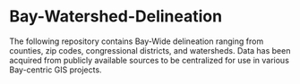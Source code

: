 # Bay-Watershed-Delineation
The following repository contains Bay-Wide delineation ranging from counties, zip codes, congressional districts, and watersheds.  Data has been acquired from publicly available sources to be centralized for use in various Bay-centric GIS projects.
